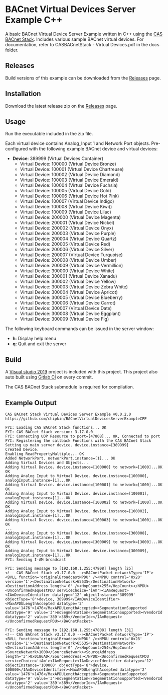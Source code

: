 # BACnet Virtual Devices Server Example C++
A basic BACnet Virtual Device Server Example written in C++ using the [CAS BACnet Stack](https://store.chipkin.com/services/stacks/bacnet-stack). Includes various sample BACnet virtual devices. For documentation, refer to CASBACnetStack - Virtual Devices.pdf in the docs folder.

## Releases

Build versions of this example can be downloaded from the [Releases](https://github.com/chipkin/BACnetVirtualDevicesServerExampleCPP/releases) page.

## Installation

Download the latest release zip on the [Releases](https://github.com/chipkin/BACnetVirtualDevicesServerExampleCPP/releases) page.

## Usage

Run the executable included in the zip file.

Each virtual device contains Analog_Input 1 and Network Port objects. Pre-configured with the following example BACnet device and virtual devices:
- **Device**: 389999 (Virtual Devices Container)
  - Virtual Device: 100000  (Virtual Device Bronze)
  - Virtual Device: 100001  (Virtual Device Chartreuse)
  - Virtual Device: 100002  (Virtual Device Diamond)
  - Virtual Device: 100003  (Virtual Device Emerald)
  - Virtual Device: 100004  (Virtual Device Fuchsia)
  - Virtual Device: 100005  (Virtual Device Gold)
  - Virtual Device: 100006  (Virtual Device Hot Pink)
  - Virtual Device: 100007  (Virtual Device Indigo)
  - Virtual Device: 100008  (Virtual Device Kiwi))
  - Virtual Device: 100009  (Virtual Device Lilac)
  - Virtual Device: 200000  (Virtual Device Magenta)
  - Virtual Device: 200001  (Virtual Device Nickel)
  - Virtual Device: 200002  (Virtual Device Onyx)
  - Virtual Device: 200003  (Virtual Device Purple)
  - Virtual Device: 200004  (Virtual Device Quartz)
  - Virtual Device: 200005  (Virtual Device Red)
  - Virtual Device: 200006  (Virtual Device Silver)
  - Virtual Device: 200007  (Virtual Device Turquoise)
  - Virtual Device: 200008  (Virtual Device Umber)
  - Virtual Device: 200009  (Virtual Device Vermillion)
  - Virtual Device: 300000  (Virtual Device White)
  - Virtual Device: 300001  (Virtual Device Xanadu)
  - Virtual Device: 300002  (Virtual Device Yellow)
  - Virtual Device: 300003  (Virtual Device Zebra White)
  - Virtual Device: 300004  (Virtual Device Apricot)
  - Virtual Device: 300005  (Virtual Device Blueberry)
  - Virtual Device: 300006  (Virtual Device Carrot)
  - Virtual Device: 300007  (Virtual Device Date)
  - Virtual Device: 300008  (Virtual Device Eggplant)
  - Virtual Device: 300009  (Virtual Device Fig)

The following keyboard commands can be issued in the server window:
* **h**: Display help menu
* **q**: Quit and exit the server

## Build

A [Visual studio 2019](https://visualstudio.microsoft.com/downloads/) project is included with this project. This project also auto built using [Gitlab CI](https://docs.gitlab.com/ee/ci/) on every commit.

The CAS BACnet Stack submodule is required for compilation.

## Example Output

```
CAS BACnet Stack Virtual Devices Server Example v0.0.2.0
https://github.com/chipkin/BACnetVirtualDevicesServerExampleCPP

FYI: Loading CAS BACnet Stack functions... OK
FYI: CAS BACnet Stack version: 3.17.0.0
FYI: Connecting UDP Resource to port=[47808]... OK, Connected to port
FYI: Registering the callback Functions with the CAS BACnet Stack
Setting up main server device. device.instance=[389999]
Created Device.
Enabling ReadPropertyMultiple... OK
Added NetworkPort. networkPort.instance=[1]... OK
Adding Virtual Devices and Objects...
Adding Virtual Device. device.instance=[100000] to network=[1000]...OK
OK
Adding Analog Input to Virtual Device. device.instance=[100000], analogInput.instance=[1]...OK
Adding Virtual Device. device.instance=[100001] to network=[1000]...OK
OK
Adding Analog Input to Virtual Device. device.instance=[100001], analogInput.instance=[1]...OK
Adding Virtual Device. device.instance=[100002] to network=[1000]...OK
OK
Adding Analog Input to Virtual Device. device.instance=[100002], analogInput.instance=[1]...OK
Adding Virtual Device. device.instance=[100003] to network=[1000]...OK
OK
...
Adding Analog Input to Virtual Device. device.instance=[300008], analogInput.instance=[1]...OK
Adding Virtual Device. device.instance=[300009] to network=[3000]...OK
OK
Adding Analog Input to Virtual Device. device.instance=[300009], analogInput.instance=[1]...OK
FYI: Sending I-AM broadcast

FYI: Sending message to [192.168.1.255:47808] length [25]
<!-- CAS BACnet Stack v3.17.0.0 --><BACnetPacket networkType='IP'><BVLL function='originalBroadcastNPDU' /><NPDU control='0x20' version='1'><DestinationNetwork>65535</DestinationNetwork><DestinationAddress length='0' /><HopCount>255</HopCount></NPDU><UnconfirmedRequestPDU serviceChoice='iAm'><IAmRequest><IAmDeviceIdentifier datatype='12' objectInstance='389999' objectType='8'>device, 389999</IAmDeviceIdentifier><MaxAPDULengthAccepted datatype='2' value='1476'>1476</MaxAPDULengthAccepted><SegmentationSupported datatype='9' value='3'>noSegmentation</SegmentationSupported><VendorId datatype='2' value='389'>389</VendorId></IAmRequest></UnconfirmedRequestPDU></BACnetPacket>

FYI: Sending message to [192.168.1.255:47808] length [31]
<!-- CAS BACnet Stack v3.17.0.0 --><BACnetPacket networkType='IP'><BVLL function='originalBroadcastNPDU' /><NPDU control='0x28' version='1'><DestinationNetwork>65535</DestinationNetwork><DestinationAddress length='0' /><HopCount>254</HopCount><SourceNetwork>1000</SourceNetwork><SourceAddress length='3'>0x0186A0</SourceAddress></NPDU><UnconfirmedRequestPDU serviceChoice='iAm'><IAmRequest><IAmDeviceIdentifier datatype='12' objectInstance='100000' objectType='8'>device, 100000</IAmDeviceIdentifier><MaxAPDULengthAccepted datatype='2' value='1476'>1476</MaxAPDULengthAccepted><SegmentationSupported datatype='9' value='3'>noSegmentation</SegmentationSupported><VendorId datatype='2' value='389'>389</VendorId></IAmRequest></UnconfirmedRequestPDU></BACnetPacket>
```